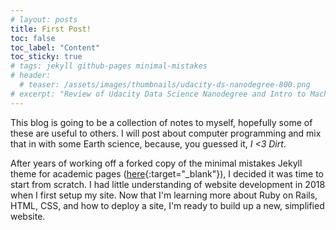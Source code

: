 ```yaml
---
# layout: posts
title: First Post!
toc: false
toc_label: "Content"
toc_sticky: true
# tags: jekyll github-pages minimal-mistakes
# header:
  # teaser: /assets/images/thumbnails/udacity-ds-nanodegree-800.png
# excerpt: "Review of Udacity Data Science Nanodegree and Intro to Machine Learning Nanodegree"
---
```


This blog is going to be a collection of notes to myself, hopefully some of these are useful to others. I will post about computer programming and mix that in with some Earth science, because, you guessed it, *I <3 Dirt*.

After years of working off a forked copy of the minimal mistakes Jekyll theme for academic pages ([here](https://github.com/academicpages/academicpages.github.io){:target="_blank"}), I decided it was time to start from scratch. I had little understanding of website development in 2018 when I first setup my site. Now that I'm learning more about Ruby on Rails, HTML, CSS, and how to deploy a site, I'm ready to build up a new, simplified website.

